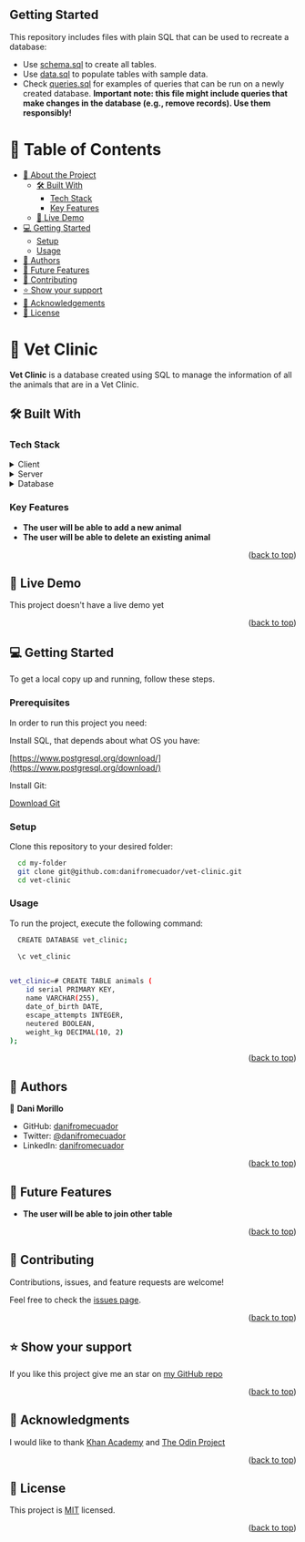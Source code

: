 ## Getting Started

This repository includes files with plain SQL that can be used to recreate a database:

- Use [schema.sql](./schema.sql) to create all tables.
- Use [data.sql](./data.sql) to populate tables with sample data.
- Check [queries.sql](./queries.sql) for examples of queries that can be run on a newly created database. **Important note: this file might include queries that make changes in the database (e.g., remove records). Use them responsibly!**

<a name="readme-top"></a>

# 📗 Table of Contents

- [📖 About the Project](#about-project)
  - [🛠 Built With](#built-with)
    - [Tech Stack](#tech-stack)
    - [Key Features](#key-features)
  - [🚀 Live Demo](#live-demo)
- [💻 Getting Started](#getting-started)
  - [Setup](#setup)
  - [Usage](#usage)
- [👥 Authors](#authors)
- [🔭 Future Features](#future-features)
- [🤝 Contributing](#contributing)
- [⭐️ Show your support](#support)
- [🙏 Acknowledgements](#acknowledgements)
- [📝 License](#license)


# 📖 Vet Clinic <a name="about-project"></a>

**Vet Clinic** is a database created using SQL to manage the information of all the animals that are in a Vet Clinic.

## 🛠 Built With <a name="built-with"></a>

### Tech Stack <a name="tech-stack"></a>
<details>
  <summary>Client</summary>
  <ul>
    <li><a href="https://reactjs.org/">React.js</a></li>
  </ul>
</details>

<details>
  <summary>Server</summary>
  <ul>
    <li><a href="https://expressjs.com/">Express.js</a></li>
  </ul>
</details>

<details>
<summary>Database</summary>
  <ul>
    <li><a href="https://www.postgresql.org/">PostgreSQL</a></li>
  </ul>
</details>


### Key Features <a name="key-features"></a>

- **The user will be able to add a new animal**
- **The user will be able to delete an existing animal**

<p align="right">(<a href="#readme-top">back to top</a>)</p>


## 🚀 Live Demo <a name="live-demo"></a>

This project doesn't have a live demo yet

<p align="right">(<a href="#readme-top">back to top</a>)</p>


## 💻 Getting Started <a name="getting-started"></a>

To get a local copy up and running, follow these steps.

### Prerequisites

In order to run this project you need:


Install SQL, that depends about what OS you have:

[https://www.postgresql.org/download/](https://www.postgresql.org/download/)

Install Git:

[Download Git](https://git-scm.com/downloads)
### Setup

Clone this repository to your desired folder:

```sh
  cd my-folder
  git clone git@github.com:danifromecuador/vet-clinic.git
  cd vet-clinic
```


### Usage

To run the project, execute the following command:

```sh
  CREATE DATABASE vet_clinic;
```

```sh
  \c vet_clinic
```

```sh
  
vet_clinic=# CREATE TABLE animals (
    id serial PRIMARY KEY,
    name VARCHAR(255),
    date_of_birth DATE,
    escape_attempts INTEGER,
    neutered BOOLEAN,
    weight_kg DECIMAL(10, 2)
);
```

<p align="right">(<a href="#readme-top">back to top</a>)</p>


## 👥 Authors <a name="authors"></a>

👤 **Dani Morillo**

- GitHub: [danifromecuador](https://github.com/danifromecuador)
- Twitter: [@danifromecuador](https://twitter.com/danifromecuador)
- LinkedIn: [danifromecuador](https://linkedin.com/in/danifromecuador)


<p align="right">(<a href="#readme-top">back to top</a>)</p>


## 🔭 Future Features <a name="future-features"></a>


- **The user will be able to join other table**

<p align="right">(<a href="#readme-top">back to top</a>)</p>


## 🤝 Contributing <a name="contributing"></a>

Contributions, issues, and feature requests are welcome!

Feel free to check the [issues page](https://github.com/danifromecuador/vet-clinic/issues).

<p align="right">(<a href="#readme-top">back to top</a>)</p>


## ⭐️ Show your support <a name="support"></a>

If you like this project give me an star on [my GitHub repo](https://github.com/danifromecuador/vet-clinic)

<p align="right">(<a href="#readme-top">back to top</a>)</p>


## 🙏 Acknowledgments <a name="acknowledgements"></a>

I would like to thank [Khan Academy](https://www.khanacademy.org/computing/hour-of-code/hour-of-code-lessons/hour-of-sql/v/welcome-to-sql) and [The Odin Project](https://www.theodinproject.com/paths/full-stack-ruby-on-rails/courses/databases)

<p align="right">(<a href="#readme-top">back to top</a>)</p>

## 📝 License <a name="license"></a>

This project is [MIT](./LICENSE) licensed.

<p align="right">(<a href="#readme-top">back to top</a>)</p>